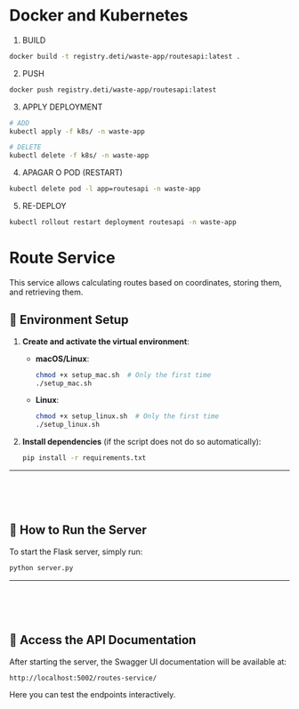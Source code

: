 # Docker and Kubernetes

1. BUILD
```bash
docker build -t registry.deti/waste-app/routesapi:latest .
```

2. PUSH
```bash
docker push registry.deti/waste-app/routesapi:latest
```

3. APPLY DEPLOYMENT
```bash
# ADD
kubectl apply -f k8s/ -n waste-app 

# DELETE
kubectl delete -f k8s/ -n waste-app 
```

4. APAGAR O POD (RESTART)
```bash
kubectl delete pod -l app=routesapi -n waste-app
```

5. RE-DEPLOY
```bash
kubectl rollout restart deployment routesapi -n waste-app
```







# Route Service

This service allows calculating routes based on coordinates, storing them, and retrieving them.

## 📌 Environment Setup

1. **Create and activate the virtual environment**:
   - **macOS/Linux**:
     ```bash
     chmod +x setup_mac.sh  # Only the first time
     ./setup_mac.sh
     ```
   - **Linux**:
     ```bash
     chmod +x setup_linux.sh  # Only the first time
     ./setup_linux.sh
     ```

2. **Install dependencies** (if the script does not do so automatically):
   ```bash
   pip install -r requirements.txt
   ```

---
<br>
<br>
<br>

## 📌 How to Run the Server

To start the Flask server, simply run:
```bash
python server.py
```

---
<br>
<br>
<br>

## 📌 Access the API Documentation

After starting the server, the Swagger UI documentation will be available at:
```
http://localhost:5002/routes-service/
```

Here you can test the endpoints interactively.
